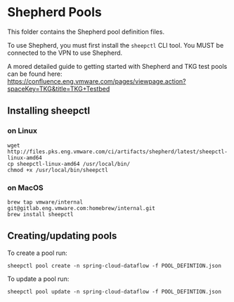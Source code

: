 # Shepherd Pools 

This folder contains the Shepherd pool definition files.

To use Shepherd, you must first install the `sheepctl` CLI tool. You MUST be connected to the VPN to use Shepherd.

A mored detailed guide to getting started with Shepherd and TKG test pools can be found here: https://confluence.eng.vmware.com/pages/viewpage.action?spaceKey=TKG&title=TKG+Testbed

## Installing sheepctl

###  on Linux
```
wget http://files.pks.eng.vmware.com/ci/artifacts/shepherd/latest/sheepctl-linux-amd64
cp sheepctl-linux-amd64 /usr/local/bin/
chmod +x /usr/local/bin/sheepctl
```
###  on MacOS
```
brew tap vmware/internal git@gitlab.eng.vmware.com:homebrew/internal.git
brew install sheepctl
```

## Creating/updating pools

To create a pool run:

```
sheepctl pool create -n spring-cloud-dataflow -f POOL_DEFINTION.json
```

To update a pool run:
```
sheepctl pool update -n spring-cloud-dataflow -f POOL_DEFINTION.json
```

